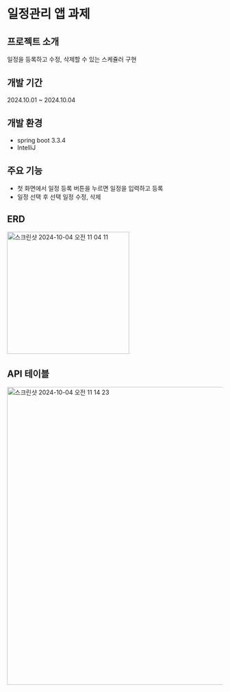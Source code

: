 # 일정관리 앱 과제
## 프로젝트 소개
일정을 등록하고 수정, 삭제할 수 있는 스케쥴러 구현

## 개발 기간
2024.10.01 ~ 2024.10.04

## 개발 환경
- spring boot 3.3.4
- IntelliJ

## 주요 기능
- 첫 화면에서 일정 등록 버튼을 누르면 일정을 입력하고 등록
- 일정 선택 후 선택 일정 수정, 삭제

## ERD
<img width="285" alt="스크린샷 2024-10-04 오전 11 04 11" src="https://github.com/user-attachments/assets/88b16b3e-239d-484e-ab51-940de3a44531">

## API 테이블
<img width="695" alt="스크린샷 2024-10-04 오전 11 14 23" src="https://github.com/user-attachments/assets/26ad305d-2227-48ee-a50d-c42619b10276">

  
